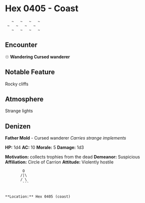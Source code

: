 # Hex 0405 - Coast
```
   ~   ~   ~   ~
 ~   ~   ~   ~
   ~   ~   ~   ~
```

## Encounter

☉ **Wandering Cursed wanderer**

## Notable Feature

Rocky cliffs

## Atmosphere

Strange lights

## Denizen

**Father Mold** - Cursed wanderer
*Carries strange implements*

**HP:** 1d4 **AC:** 10 **Morale:** 5
**Damage:** 1d3

**Motivation:** collects trophies from the dead
**Demeanor:** Suspicious
**Affiliation:** Circle of Carrion
**Attitude:** Violently hostile

```
        O
       /|\
       / \
        ```


**Location:** Hex 0405 (coast)
